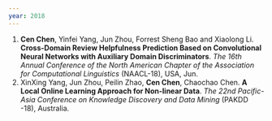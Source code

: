```yaml
---
year: 2018
---
```


1. **Cen Chen**, Yinfei Yang, Jun Zhou, Forrest Sheng Bao and Xiaolong Li. **Cross-Domain Review Helpfulness Prediction Based on Convolutional Neural Networks with Auxiliary Domain Discriminators**. *The 16th Annual Conference of the North American Chapter of the Association for Computational Linguistics* (NAACL-18), USA, Jun.
1. XinXing Yang, Jun Zhou, Peilin Zhao, **Cen Chen**, Chaochao Chen. **A Local Online Learning Approach for Non-linear Data**. *The 22nd Pacific-Asia Conference on Knowledge Discovery and Data Mining* (PAKDD -18), Australia.
